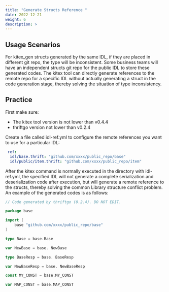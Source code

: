 ```yaml
---
title: "Generate Structs Reference "
date: 2022-12-21
weight: 6
description: >
---
```


## Usage Scenarios
For kitex_gen structs generated by the same IDL, if they are placed in different git repo, the type will be inconsistent.
Some business teams will have an independent structs git repo for the public IDL to store these generated codes. The kitex tool can directly generate references to the remote repo for a specific IDL without actually generating a struct in the code generation stage, thereby solving the situation of type inconsistency.

## Practice
First make sure:
- The kitex tool version is not lower than v0.4.4
- thriftgo version not lower than v0.2.4

Create a file called idl-ref.yml to configure the remote references you want to use for a particular IDL:
```yaml
 ref:
  idl/base.thrift: "github.com/xxxx/public_repo/base"
  idl/public/item.thrift: "github.com/xxxx/public_repo/item"
```
After the kitex command is normally executed in the directory with idl-ref.yml, the specified IDL will not generate a complete serialization and deserialization code after execution, but will generate a remote reference to the structs, thereby solving the common Library structure conflict problem.
An example of the generated codes is as follows:
```go
// Code generated by thriftgo (0.2.4). DO NOT EDIT.

package base

import (
    base "github.com/xxxx/public_repo/base"
)

type Base = base.Base

var NewBase = base. NewBase

type BaseResp = base. BaseResp

var NewBaseResp = base. NewBaseResp

const MY_CONST = base.MY_CONST

var MAP_CONST = base.MAP_CONST

```
